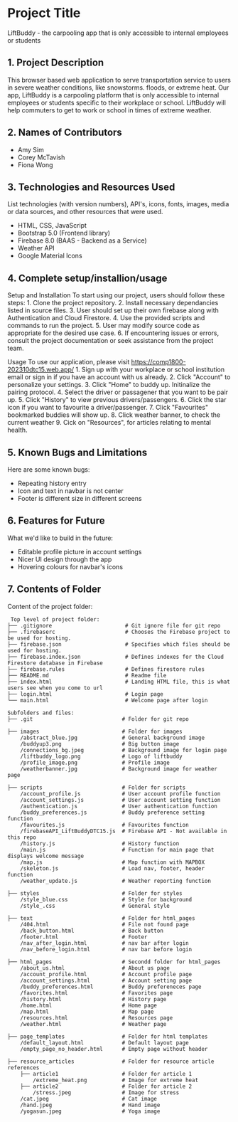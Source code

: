 # Project Title

LiftBuddy - the carpooling app that is only accessible to internal employees or students

## 1. Project Description

This browser based web application to serve transportation service to users in severe weather conditions, like snowstorms. floods, or extreme heat. Our app, LiftBuddy is a carpooling platform that is only accessible to internal employees or students specific to their workplace or school. LiftBuddy will help commuters to get to work or school in times of extreme weather.

## 2. Names of Contributors

* Amy Sim
* Corey McTavish
* Fiona Wong

## 3. Technologies and Resources Used

List technologies (with version numbers), API's, icons, fonts, images, media or data sources, and other resources that were used.

- HTML, CSS, JavaScript
- Bootstrap 5.0 (Frontend library)
- Firebase 8.0 (BAAS - Backend as a Service)
- Weather API 
- Google Material Icons 

## 4. Complete setup/installion/usage

Setup and Installation
To start using our project, users should follow these steps: 
    1. Clone the project repository.
    2. Install necessary dependancies listed in source files. 
    3. User should set up their own firebase along with Authentication and Cloud Firestore.
    4. Use the provided scripts and commands to run the project.
    5. User may modify source code as appropriate for the desired use case. 
    6. If encountering issues or errors, consult the project documentation or seek assistance from the project team.  

Usage
To use our application, please visit https://comp1800-202310dtc15.web.app/
    1. Sign up with your workplace or school institution email or sign in if you have an account with us already.
    2. Click "Account" to personalize your settings.
    3. Click "Home" to buddy up. Initinalize the pairing protocol.
    4. Select the driver or passagener that you want to be pair up.
    5. Click "History" to view previous drivers/passengers.
    6. Click the star icon if you want to favourite a driver/passenger.
    7. Click "Favourites" bookmarked buddies will show up.
    8. Click weather banner, to check the current weather
    9. Cick on "Resources", for articles relating to mental health. 


## 5. Known Bugs and Limitations

Here are some known bugs:

- Repeating history entry
- Icon and text in navbar is not center 
- Footer is different size in different screens

## 6. Features for Future

What we'd like to build in the future:

- Editable profile picture in account settings 
- Nicer UI design through the app
- Hovering colours for navbar's icons

## 7. Contents of Folder

Content of the project folder:

```
 Top level of project folder:
├── .gitignore                       # Git ignore file for git repo
├── .firebaserc                      # Chooses the Firebase project to be used for hosting.
├── firebase.json                    # Specifies which files should be used for hosting.  
├── firebase.index.json              # Defines indexes for the Cloud Firestore database in Firebase
├── firebase.rules                   # Defines firestore rules           
├── README.md                        # Readme file
├── index.html                       # Landing HTML file, this is what users see when you come to url
├── login.html                       # Login page
└── main.html                        # Welcome page after login

Subfolders and files:
├── .git                            # Folder for git repo

├── images                          # Folder for images
    /abstract_blue.jpg              # General background image    
    /buddyup3.png                   # Big button image
    /connections_bg.jpeg            # Background image for login page
    /liftbuddy_logo.png             # Logo of liftbuddy
    /profile_image.png              # Profile image
    /weatherbanner.jpg              # Background image for weather page

├── scripts                         # Folder for scripts
    /account_profile.js             # User account profile function
    /account_settings.js            # User account setting function 
    /authentication.js              # User authentication function
    /buddy_preferences.js           # Buddy preference setting function
    /favourites.js                  # Favourites function 
    /firebaseAPI_LiftBuddyDTC15.js  # Firebase API - Not available in this repo
    /history.js                     # History function 
    /main.js                        # Function for main page that displays welcome message
    /map.js                         # Map function with MAPBOX
    /skeleton.js                    # Load nav, footer, header function
    /weather_update.js              # Weather reporting function

├── styles                          # Folder for styles
    /style_blue.css                 # Style for background
    /style_.css                     # General style

├── text                            # Folder for html_pages
    /404.html                       # File not found page 
    /back_button.html               # Back button
    /footer.html                    # Footer
    /nav_after_login.html           # nav bar after login
    /nav_before_login.html          # nav bar before login

├── html_pages                      # Secondd folder for html_pages
    /about_us.html                  # About us page                  
    /account_profile.html           # Account profile page
    /account_settings.html          # Account setting page
    /buddy_preferences.html         # Buddy prefereneces page
    /favorites.html                 # Favorites page
    /history.html                   # History page
    /home.html                      # Home page
    /map.html                       # Map page
    /resources.html                 # Resources page
    /weather.html                   # Weather page

├── page_templates                  # Folder for html templates
    /default_layout.html            # Default layout page
    /empty_page_no_header.html      # Empty page without header

├── resource_articles               # Folder for resource article references
    ├── article1                    # Folder for article 1
        /extreme_heat.png           # Image for extreme heat
    ├── article2                    # Folder for article 2
        /stress.jpeg                # Image for stress
    /cat.jpeg                       # Cat image
    /hand.jpeg                      # Hand image
    /yogasun.jpeg                   # Yoga image

```